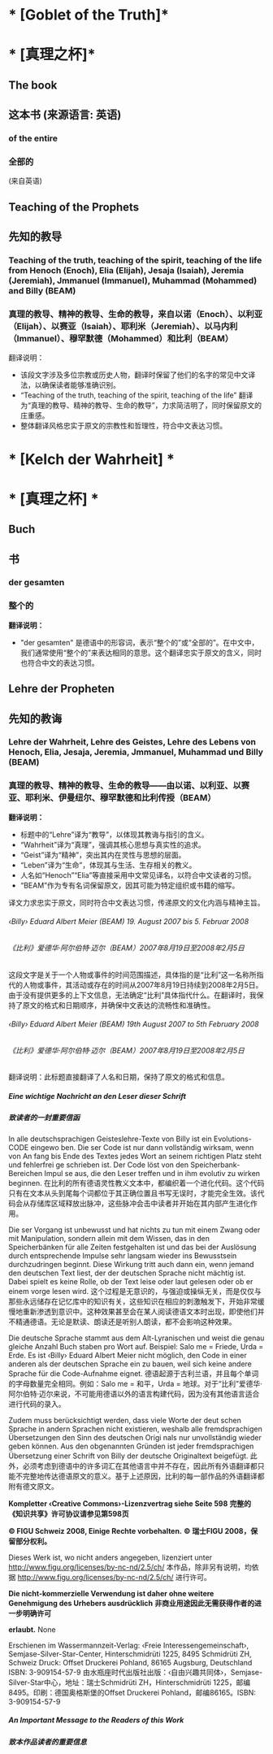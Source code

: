 # * [Goblet of the Truth]*
# * [真理之杯]*

## The book
## 这本书 (来源语言: 英语)

### of the entire
### 全部的
(来自英语)

## Teaching of the Prophets
## 先知的教导

### Teaching of the truth, teaching of the spirit, teaching of the life from Henoch (Enoch), Elia (Elijah), Jesaja (Isaiah), Jeremia (Jeremiah), Jmmanuel (Immanuel), Muhammad (Mohammed) and Billy (BEAM)
### 真理的教导、精神的教导、生命的教导，来自以诺（Enoch）、以利亚（Elijah）、以赛亚（Isaiah）、耶利米（Jeremiah）、以马内利（Immanuel）、穆罕默德（Mohammed）和比利（BEAM）

翻译说明：  
- 该段文字涉及多位宗教或历史人物，翻译时保留了他们的名字的常见中文译法，以确保读者能够准确识别。  
- “Teaching of the truth, teaching of the spirit, teaching of the life” 翻译为“真理的教导、精神的教导、生命的教导”，力求简洁明了，同时保留原文的庄重感。  
- 整体翻译风格忠实于原文的宗教性和哲理性，符合中文表达习惯。

# * [Kelch der Wahrheit] *
# * [真理之杯] *

## Buch
## 书

### der gesamten
### 整个的

**翻译说明：**
- "der gesamten" 是德语中的形容词，表示“整个的”或“全部的”。在中文中，我们通常使用“整个的”来表达相同的意思。这个翻译忠实于原文的含义，同时也符合中文的表达习惯。

## Lehre der Propheten
## 先知的教诲

### Lehre der Wahrheit, Lehre des Geistes, Lehre des Lebens von Henoch, Elia, Jesaja, Jeremia, Jmmanuel, Muhammad und Billy (BEAM)
### 真理的教导、精神的教导、生命的教导——由以诺、以利亚、以赛亚、耶利米、伊曼纽尔、穆罕默德和比利传授（BEAM）

**翻译说明：**  
- 标题中的“Lehre”译为“教导”，以体现其教诲与指引的含义。  
- “Wahrheit”译为“真理”，强调其核心思想与真实性的追求。  
- “Geist”译为“精神”，突出其内在灵性与思想的层面。  
- “Leben”译为“生命”，体现其与生活、生存相关的教义。  
- 人名如“Henoch”“Elia”等直接采用中文常见译名，以符合中文读者的习惯。  
- “BEAM”作为专有名词保留原文，因其可能为特定组织或书籍的缩写。  

译文力求忠实于原文，同时符合中文表达习惯，传递原文的文化内涵与精神主旨。

###### ‹Billy› Eduard Albert Meier (BEAM) 19. August 2007 bis 5. Februar 2008
###### 《比利》爱德华·阿尔伯特·迈尔（BEAM）2007年8月19日至2008年2月5日

这段文字是关于一个人物或事件的时间范围描述，具体指的是“比利”这一名称所指代的人物或事件，其活动或存在的时间从2007年8月19日持续到2008年2月5日。由于没有提供更多的上下文信息，无法确定“比利”具体指代什么。在翻译时，我保持了原文的格式和日期顺序，并确保中文表达的流畅性和准确性。

###### ‹Billy› Eduard Albert Meier (BEAM) 19th August 2007 to 5th February 2008
###### 《比利》爱德华·阿尔伯特·迈尔（BEAM）2007年8月19日至2008年2月5日

翻译说明：此标题直接翻译了人名和日期，保持了原文的格式和信息。

##### Eine wichtige Nachricht an den Leser dieser Schrift
##### 致读者的一封重要信函

In alle deutschsprachigen Geisteslehre-Texte von Billy ist ein Evolutions-CODE eingewo ben. Die ser Code ist nur dann vollständig wirksam, wenn von An fang bis Ende des Textes jedes Wort an seinem richtigen Platz steht und fehlerfrei ge schrieben ist. Der Code löst von den Speicherbank-Bereichen Impul se aus, die den Leser treffen und in ihm evolutiv zu wirken beginnen.
在比利的所有德语灵性教义文本中，都编织着一个进化代码。这个代码只有在文本从头到尾每个词都位于其正确位置且书写无误时，才能完全生效。该代码会从存储库区域释放出脉冲，这些脉冲会击中读者并开始在其内部产生进化作用。

Die ser Vorgang ist unbewusst und hat nichts zu tun mit einem Zwang oder mit Manipulation, sondern allein mit dem Wissen, das in den Speicherbänken für alle Zeiten festgehalten ist und das bei der Auslösung durch entsprechende Impulse sehr langsam wieder ins Bewusstsein durchzudringen beginnt. Diese Wirkung tritt auch dann ein, wenn jemand den deutschen Text liest, der der deutschen Sprache nicht mächtig ist. Dabei spielt es keine Rolle, ob der Text leise oder laut gelesen oder ob er einem vorge lesen wird.
这个过程是无意识的，与强迫或操纵无关，而是仅仅与那些永远储存在记忆库中的知识有关，这些知识在相应的刺激触发下，开始非常缓慢地重新渗透到意识中。这种效果甚至会在某人阅读德语文本时出现，即使他们并不精通德语。无论是默读、朗读还是听别人朗读，都不会影响这种效果。

Die deutsche Sprache stammt aus dem Alt-Lyranischen und weist die genau gleiche Anzahl Buch staben pro Wort auf. Beispiel: Salo me = Friede, Urda = Erde. Es ist ‹Billy› Eduard Albert Meier nicht möglich, den Code in einer anderen als der deutschen Sprache ein zu bauen, weil sich keine andere Sprache für die Code-Aufnahme eignet.
德语起源于古利兰语，并且每个单词的字母数量完全相同。例如：Salo me = 和平，Urda = 地球。对于“比利”爱德华·阿尔伯特·迈尔来说，不可能用德语以外的语言构建代码，因为没有其他语言适合进行代码的录入。

Zudem muss berücksichtigt werden, dass viele Worte der deut schen Sprache in andern Sprachen nicht existieren, weshalb alle fremdsprachigen Übersetzungen den Sinn des deutschen Origi nals nur unvollständig wieder geben können. Aus den obgenannten Gründen ist jeder fremdsprachigen Übersetzung einer Schrift von Billy der deutsche Originaltext beigefügt.
此外，必须考虑到德语中的许多词汇在其他语言中并不存在，因此所有外语翻译都只能不完整地传达德语原文的意义。基于上述原因，比利的每一部作品的外语翻译都附有德文原文。

**Kompletter ‹Creative Commons›-Lizenzvertrag siehe Seite 598**
**完整的《知识共享》许可协议请参见第598页**

**© FIGU Schweiz 2008, Einige Rechte vorbehalten.**
**© 瑞士FIGU 2008，保留部分权利。**

Dieses Werk ist, wo nicht anders angegeben, lizenziert unter http://www.figu.org/licenses/by-nc-nd/2.5/ch/
本作品，除非另有说明，均依据 http://www.figu.org/licenses/by-nc-nd/2.5/ch/ 进行许可。

**Die nicht-kommerzielle Verwendung ist daher ohne weitere Genehmigung des Urhebers ausdrücklich**
**非商业用途因此无需获得作者的进一步明确许可**

**erlaubt.**
None

Erschienen im Wassermannzeit-Verlag: ‹Freie Interessengemeinschaft›, Semjase-Silver-Star-Center, Hinterschmidrüti 1225, 8495 Schmidrüti ZH, Schweiz Druck: Offset Druckerei Pohland, 86165 Augsburg, Deutschland ISBN: 3-909154-57-9
由水瓶座时代出版社出版：‹自由兴趣共同体›，Semjase-Silver-Star中心，地址：瑞士Schmidrüti ZH，Hinterschmidrüti 1225，邮编8495。印刷：德国奥格斯堡的Offset Druckerei Pohland，邮编86165。ISBN: 3-909154-57-9

##### An Important Message to the Readers of this Work
##### 致本作品读者的重要信息

